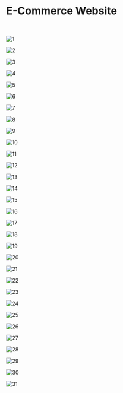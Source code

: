 <h1>E-Commerce Website</h1> <br>

![1](https://github.com/user-attachments/assets/f33d3de4-28ad-48ae-ae64-7c2b46bee651)  <br>

![2](https://github.com/user-attachments/assets/0ac6366a-3d92-40f4-8cb4-882e8c789eca)  <br>

![3](https://github.com/user-attachments/assets/18b2e713-3c06-4916-8583-85e7f0f27e93)  <br>

![4](https://github.com/user-attachments/assets/4919b6d4-3ab1-46e9-92d0-9ffa472a1f93)  <br>

![5](https://github.com/user-attachments/assets/b987bab3-3766-4c38-af74-877f6dcdb535)  <br>

![6](https://github.com/user-attachments/assets/a52ed245-57c5-434a-9275-8ab1c780fc99)  <br>

![7](https://github.com/user-attachments/assets/7261ebc3-d6b0-4935-b054-4623265ad11f)  <br>

![8](https://github.com/user-attachments/assets/32585ddb-a258-4f3e-9433-86993f960f44)  <br>

![9](https://github.com/user-attachments/assets/4da24203-a9a3-4460-8e98-406713efb23e)  <br>

![10](https://github.com/user-attachments/assets/42ad08a5-3237-4957-a25b-f2beeb8afa0f) <br>

![11](https://github.com/user-attachments/assets/2ad944ef-6dee-43d2-ae48-8e4c914cb509) <br>

![12](https://github.com/user-attachments/assets/6a64d402-b6f2-46f2-a171-7438e8d2a49c) <br>

![13](https://github.com/user-attachments/assets/28cb263b-ae64-4b4c-982a-f8f6fdbddd39) <br>

![14](https://github.com/user-attachments/assets/76e3fb89-2d7f-4a4f-a48b-11b66697a283) <br>

![15](https://github.com/user-attachments/assets/cd9be82a-b11c-4760-b2e0-47d6a39998f1) <br>

![16](https://github.com/user-attachments/assets/5143a982-fca2-4179-9f06-2ac567aa7a2f) <br>

![17](https://github.com/user-attachments/assets/8ad21937-edfb-4742-9719-f8d456953580) <br>

![18](https://github.com/user-attachments/assets/f875b177-59d0-4f3d-837c-044649dba4d9) <br>

![19](https://github.com/user-attachments/assets/120b008c-4ac6-46b1-b7c5-d9c8e10991b8) <br>

![20](https://github.com/user-attachments/assets/136a73b3-b954-4a31-b7e8-27c955ba0c24) <br>

![21](https://github.com/user-attachments/assets/59688d08-529d-4286-a309-aa4cd0d3eec3) <br>

![22](https://github.com/user-attachments/assets/9d9c1f3a-4d31-42f7-bcee-a54e154acf36) <br>

![23](https://github.com/user-attachments/assets/bdd0c8af-a8f9-4b81-b7f0-dfc64a88a487) <br>

![24](https://github.com/user-attachments/assets/c82f4b08-5d6f-4f2a-8502-6cc340cd720c) <br>

![25](https://github.com/user-attachments/assets/0c5ba1fc-fd31-4519-8601-c2517391dae1) <br>

![26](https://github.com/user-attachments/assets/4fb059a5-2335-4ebf-ab29-3230c8f75a0a) <br>

![27](https://github.com/user-attachments/assets/7fd1dec6-7f08-4b79-96d7-f7b0416926cf) <br>

![28](https://github.com/user-attachments/assets/c825e434-614c-49a7-8db0-093e0fa51cf0) <br>

![29](https://github.com/user-attachments/assets/6909e542-389b-41cf-a802-6fbde1169e30) <br>

![30](https://github.com/user-attachments/assets/8ba3a50d-043c-4940-9b36-2bc22666b436) <br>

![31](https://github.com/user-attachments/assets/8fc4bdd5-d145-4aae-8a0e-2e19b2b4edc3) <br>
